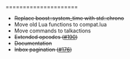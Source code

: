 =====================
* ~~Replace boost::system_time with std::chrono~~
* Move old Lua functions to compat.lua
* Move commands to talkactions
* ~~Extended opcodes ([#190](https://github.com/otland/forgottenserver/issues/190))~~
* ~~Documentation~~
* ~~Inbox pagination ([#176](https://github.com/otland/forgottenserver/issues/176))~~